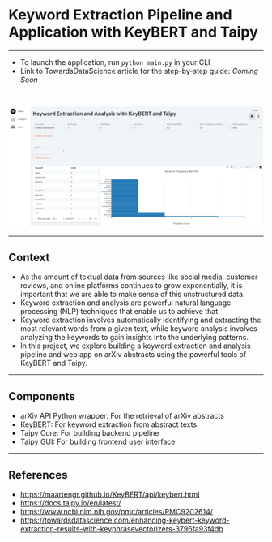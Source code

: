 # Keyword Extraction Pipeline and Application with KeyBERT and Taipy
___
- To launch the application, run `python main.py` in your CLI
- Link to TowardsDataScience article for the step-by-step guide: *Coming Soon*
<br>

<img
  src="assets/screenshot_2.png"
  style="display: inline-block; width:50 ; margin: 0 auto; width: 800px">
___

## Context
- As the amount of textual data from sources like social media, customer reviews, and online platforms continues to grow exponentially, it is important that we are able to make sense of this unstructured data. 
- Keyword extraction and analysis are powerful natural language processing (NLP) techniques that enable us to achieve that.
- Keyword extraction involves automatically identifying and extracting the most relevant words from a given text, while keyword analysis involves analyzing the keywords to gain insights into the underlying patterns.
- In this project, we explore building a keyword extraction and analysis pipeline and web app on arXiv abstracts using the powerful tools of KeyBERT and Taipy.

___

## Components
- arXiv API Python wrapper: For the retrieval of arXiv abstracts
- KeyBERT: For keyword extraction from abstract texts
- Taipy Core: For building backend pipeline
- Taipy GUI: For building frontend user interface
___

## References
- https://maartengr.github.io/KeyBERT/api/keybert.html
- https://docs.taipy.io/en/latest/  
- https://www.ncbi.nlm.nih.gov/pmc/articles/PMC9202614/
- https://towardsdatascience.com/enhancing-keybert-keyword-extraction-results-with-keyphrasevectorizers-3796fa93f4db

